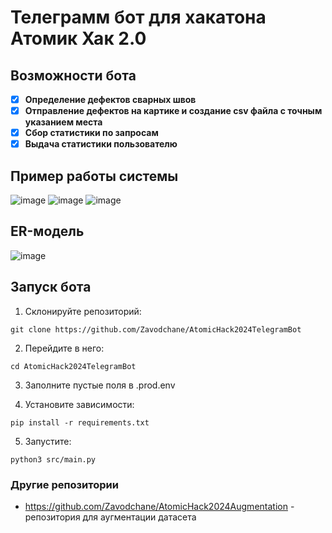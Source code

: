 # Телеграмм бот для хакатона Атомик Хак 2.0
## Возможности бота
- [x] <b>Определение дефектов сварных швов</b>
- [x] <b>Отправление дефектов на картике и создание csv файла с точным указанием места</b>
- [x] <b>Сбор статистики по запросам</b>
- [x] <b>Выдача статистики пользователю</b>

## Пример работы системы
![image](https://github.com/Zavodchane/AtomicHack2024TelegramBot/assets/73135012/1e64b66a-f9a0-4650-8162-ca706ab19c00)
![image](https://github.com/Zavodchane/AtomicHack2024TelegramBot/assets/73135012/05f2f444-4ccc-4dc5-b16a-399d09db2251)
![image](https://github.com/Zavodchane/AtomicHack2024TelegramBot/assets/73135012/0f34bdae-3d68-402a-99cc-385419feae06)

## ER-модель
![image](https://github.com/Zavodchane/AtomicHack2024TelegramBot/assets/73135012/a6bdd13d-30b4-4355-9c96-d55c953744e2)

## Запуск бота
1. Склонируйте репозиторий:

```shell
git clone https://github.com/Zavodchane/AtomicHack2024TelegramBot
```

2. Перейдите в него:

```shell
cd AtomicHack2024TelegramBot
```

3. Заполните пустые поля в .prod.env


4. Установите зависимости:

```shell
pip install -r requirements.txt
```

5. Запустите:

```shell
python3 src/main.py
```

### Другие репозитории
- https://github.com/Zavodchane/AtomicHack2024Augmentation - репозитория для аугментации датасета

